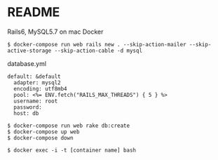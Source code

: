 # README

Rails6, MySQL5.7 on mac Docker 

```
$ docker-compose run web rails new . --skip-action-mailer --skip-active-storage --skip-action-cable -d mysql
```

database.yml
```
default: &default
  adapter: mysql2
  encoding: utf8mb4
  pool: <%= ENV.fetch("RAILS_MAX_THREADS") { 5 } %>
  username: root
  password:
  host: db  
```

```
$ docker-compose run web rake db:create
$ docker-compose up web  
$ docker-compose down
```


```
$ docker exec -i -t [container name] bash

```
